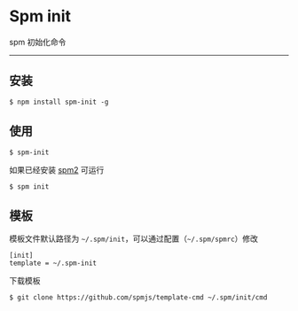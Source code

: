 # Spm init

spm 初始化命令

---

## 安装

```
$ npm install spm-init -g
```

## 使用

```
$ spm-init
```

如果已经安装 [spm2](https://github.com/spmjs/spm2) 可运行

```
$ spm init
```

## 模板

模板文件默认路径为 `~/.spm/init`，可以通过配置（`~/.spm/spmrc`）修改

```
[init]
template = ~/.spm-init
```

下载模板

```
$ git clone https://github.com/spmjs/template-cmd ~/.spm/init/cmd
```
